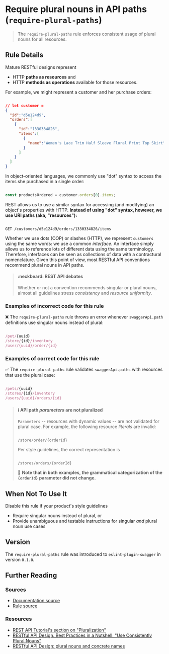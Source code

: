 # Require plural nouns in API paths (`require-plural-paths`)

> The `require-plural-paths` rule enforces consistent usage of plural nouns for all resources.

## Rule Details

Mature RESTful designs represent

* HTTP **paths as resources** and
* HTTP **methods as operations** available for those resources.

For example, we might represent a customer and her purchase orders:

```json

// let customer =
{
  "id":"d5e124d9",
  "orders":[
    {
      "id":"1330334826",
      "items":[
        {
          "name":"Women's Lace Trim Half Sleeve Floral Print Top Skirt"
        }
      ]
    }
  ]
}
```

In object-oriented languages, we commonly use "dot" syntax to access the items she purchased in a single order:

```javascript

const productsOrdered = customer.orders[0].items;
```

REST allows us to use a similar syntax for accessing (and modifying) an object's properties with HTTP. **Instead of using "dot" syntax, however, we use URI paths (aka, "resources"):**

```shell

GET /customers/d5e124d9/orders/1330334826/items
```

Whether we use dots (OOP) or slashes (HTTP), we represent `customers` using the same words: we use a common _interface_. An interface simply allows us to reference lots of different data using the same terminology. Therefore, interfaces can be seen as collections of data with a contractural nomenclature. Given this point of view, most RESTful API conventions recommend plural nouns in API paths.

> #### :neckbeard: REST API debates
> Whether or not a convention recommends singular or plural nouns, almost all guidelines stress _consistency_ and _resource uniformity_.

### Examples of **incorrect** code for this rule

:x: The `require-plural-paths` rule throws an error whenever `swaggerApi.path` definitions use singular nouns instead of plural:

```js

/pet/{uuid}
/store/{id}/inventory
/user/{uuid}/order/{id}

```

### Examples of **correct** code for this rule

:white_check_mark: The `require-plural-paths` rule validates `swaggerApi.paths` with resources that use the plural case:

```js

/pets/{uuid}
/stores/{id}/inventory
/users/{uuid}/orders/{id}

```

> #### :information_source: API path _parameters_ are not pluralized
>
> `Parameters` -- resources with dynamic values -- are not validated for plural case. For example, the following resource _literals_ are invalid:
> ```
>
> /store/order/{orderId}
> ```
> Per style guidelines, the correct representation is
> ```
>
> /stores/orders/{orderId}
> ```
> :pencil: **Note that in both examples, the grammatical categorization of the  `{orderId}` parameter did not change.**

## When Not To Use It

Disable this rule if your product's style guidelines

* Require singular nouns instead of plural, or
* Provide unambiguous and testable instructions for singular _and_ plural noun use cases

## Version

The `require-plural-paths` rule was introduced to `eslint-plugin-swagger` in version `0.1.0`.

## Further Reading

### Sources

* [Documentation source][docs-source-url]
* [Rule source][rule-source-url]

### Resources

* [REST API Tutorial's section on "Pluralization"][rest-api-tutorial-url]
* [RESTful API Design. Best Practices in a Nutshell: "Use Consistently Plural Nouns"][use-consistently-plural-nouns]
* [RESTful API Design: plural nouns and concrete names][restful-api-design-url]

[rule-source-url]: https://github.com/gregswindle/eslint-plugin-swagger/blob/master/lib/rules/require-plural-paths.js
[docs-source-url]: https://github.com/gregswindle/eslint-plugin-swagger/blob/master/docs/rules/require-plural-paths.md
[rest-api-tutorial-url]: http://www.restapitutorial.com/lessons/restfulresourcenaming.html#pluralization
[restful-api-design-url]: https://apigee.com/about/blog/technology/restful-api-design-plural-nouns-and-concrete-names
[use-consistently-plural-nouns]: https://blog.philipphauer.de/restful-api-design-best-practices/#use-consistently-plural-nouns

